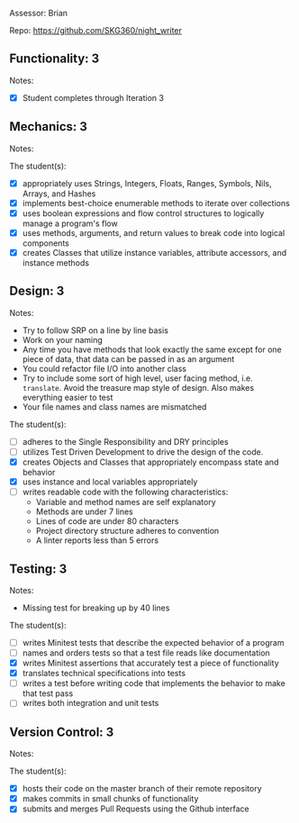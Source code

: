 Assessor: Brian

Repo: https://github.com/SKG360/night_writer

## Functionality: 3

Notes:

- [x] Student completes through Iteration 3

## Mechanics: 3

Notes:

The student(s):

- [x] appropriately uses Strings, Integers, Floats, Ranges, Symbols, Nils, Arrays, and Hashes
- [x] implements best-choice enumerable methods to iterate over collections
- [x] uses boolean expressions and flow control structures to logically manage a program's flow
- [x] uses methods, arguments, and return values to break code into logical components
- [x] creates Classes that utilize instance variables, attribute accessors, and instance methods

## Design: 3

Notes:

* Try to follow SRP on a line by line basis
* Work on your naming
* Any time you have methods that look exactly the same except for one piece of data, that data can be passed in as an argument
* You could refactor file I/O into another class
* Try to include some sort of high level, user facing method, i.e. `translate`. Avoid the treasure map style of design. Also makes everything easier to test
* Your file names and class names are mismatched

The student(s):

- [ ] adheres to the Single Responsibility and DRY principles
- [ ] utilizes Test Driven Development to drive the design of the code.
- [x] creates Objects and Classes that appropriately encompass state and behavior
- [x] uses instance and local variables appropriately
- [ ] writes readable code with the following characteristics:
    * Variable and method names are self explanatory
    * Methods are under 7 lines
    * Lines of code are under 80 characters
    * Project directory structure adheres to convention
    * A linter reports less than 5 errors

## Testing: 3

Notes:

* Missing test for breaking up by 40 lines

The student(s):

- [ ] writes Minitest tests that describe the expected behavior of a program
- [ ] names and orders tests so that a test file reads like documentation
- [x] writes Minitest assertions that accurately test a piece of functionality
- [x] translates technical specifications into tests
- [ ] writes a test before writing code that implements the behavior to make that test pass
- [ ] writes both integration and unit tests

## Version Control: 3

Notes:

The student(s):

- [x] hosts their code on the master branch of their remote repository
- [x] makes commits in small chunks of functionality
- [x] submits and merges Pull Requests using the Github interface

